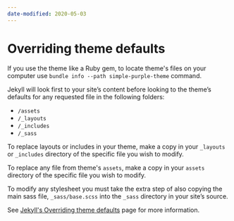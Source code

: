 ```yaml
---
date-modified: 2020-05-03
---
```


# Overriding theme defaults

If you use the theme like a Ruby gem, to locate theme's files on your computer
use `bundle info --path simple-purple-theme` command.

Jekyll will look first to your site’s content before looking to the theme’s
defaults for any requested file in the following folders:

- `/assets`
- `/_layouts`
- `/_includes`
- `/_sass`

To replace layouts or includes in your theme, make a copy in your `_layouts` or
`_includes` directory of the specific file you wish to modify.

To replace any file from theme's `assets`, make a copy in your `assets`
directory of the specific file you wish to modify.

To modify any stylesheet you must take the extra step of also copying the main
sass file, `_sass/base.scss` into the `_sass` directory in your site’s source.

See [Jekyll's Overriding theme defaults](https://jekyllrb.com/docs/themes/) page
for more information.
